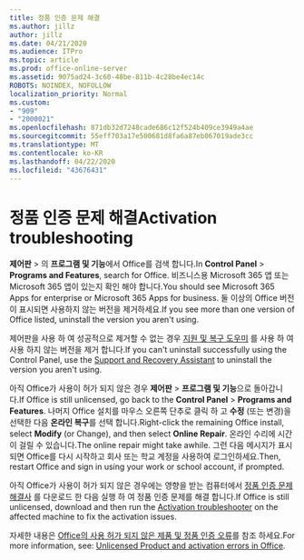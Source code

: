 ```yaml
---
title: 정품 인증 문제 해결
ms.author: jillz
author: jillz
ms.date: 04/21/2020
ms.audience: ITPro
ms.topic: article
ms.prod: office-online-server
ms.assetid: 9075ad24-3c60-48be-811b-4c28be4ec14c
ROBOTS: NOINDEX, NOFOLLOW
localization_priority: Normal
ms.custom:
- "909"
- "2000021"
ms.openlocfilehash: 871db32d7248cade686c12f524b409ce3949a4ae
ms.sourcegitcommit: 55eff703a17e500681d8fa6a87eb067019ade3cc
ms.translationtype: MT
ms.contentlocale: ko-KR
ms.lasthandoff: 04/22/2020
ms.locfileid: "43676431"
---
```

# <a name="activation-troubleshooting"></a><span data-ttu-id="1641e-102">정품 인증 문제 해결</span><span class="sxs-lookup"><span data-stu-id="1641e-102">Activation troubleshooting</span></span>

<span data-ttu-id="1641e-103">**제어판** \> 의 **프로그램 및 기능**에서 Office를 검색 합니다.</span><span class="sxs-lookup"><span data-stu-id="1641e-103">In **Control Panel** \> **Programs and Features**, search for Office.</span></span> <span data-ttu-id="1641e-104">비즈니스용 Microsoft 365 앱 또는 Microsoft 365 앱이 있는지 확인 해야 합니다.</span><span class="sxs-lookup"><span data-stu-id="1641e-104">You should see Microsoft 365 Apps for enterprise or Microsoft 365 Apps for business.</span></span> <span data-ttu-id="1641e-105">둘 이상의 Office 버전이 표시되면 사용하지 않는 버전을 제거하세요.</span><span class="sxs-lookup"><span data-stu-id="1641e-105">If you see more than one version of Office listed, uninstall the version you aren't using.</span></span>
  
<span data-ttu-id="1641e-106">제어판을 사용 하 여 성공적으로 제거할 수 없는 경우 [지원 및 복구 도우미](https://aka.ms/SARA-OfficeUninstall-Alchemy) 를 사용 하 여 사용 하지 않는 버전을 제거 합니다.</span><span class="sxs-lookup"><span data-stu-id="1641e-106">If you can't uninstall successfully using the Control Panel, use the [Support and Recovery Assistant](https://aka.ms/SARA-OfficeUninstall-Alchemy) to uninstall the version you aren't using.</span></span>
  
<span data-ttu-id="1641e-107">아직 Office가 사용이 허가 되지 않은 경우 **제어판** \> **프로그램 및 기능**으로 돌아갑니다.</span><span class="sxs-lookup"><span data-stu-id="1641e-107">If Office is still unlicensed, go back to the **Control Panel** \> **Programs and Features**.</span></span> <span data-ttu-id="1641e-108">나머지 Office 설치를 마우스 오른쪽 단추로 클릭 하 고 **수정** (또는 변경)을 선택한 다음 **온라인 복구**를 선택 합니다.</span><span class="sxs-lookup"><span data-stu-id="1641e-108">Right-click the remaining Office install, select **Modify** (or Change), and then select **Online Repair**.</span></span> <span data-ttu-id="1641e-109">온라인 수리에 시간이 걸릴 수 있습니다.</span><span class="sxs-lookup"><span data-stu-id="1641e-109">The online repair might take awhile.</span></span> <span data-ttu-id="1641e-110">그런 다음 메시지가 표시되면 Office를 다시 시작하고 회사 또는 학교 계정을 사용하여 로그인하세요.</span><span class="sxs-lookup"><span data-stu-id="1641e-110">Then, restart Office and sign in using your work or school account, if prompted.</span></span>
  
<span data-ttu-id="1641e-111">아직 Office가 사용이 허가 되지 않은 경우에는 영향을 받는 컴퓨터에서 [정품 인증 문제 해결사](https://aka.ms/SARA-OfficeActivation-Alchemy) 를 다운로드 한 다음 실행 하 여 정품 인증 문제를 해결 합니다.</span><span class="sxs-lookup"><span data-stu-id="1641e-111">If Office is still unlicensed, download and then run the [Activation troubleshooter](https://aka.ms/SARA-OfficeActivation-Alchemy) on the affected machine to fix the activation issues.</span></span>
  
<span data-ttu-id="1641e-112">자세한 내용은 [Office의 사용 허가 되지 않은 제품 및 정품 인증 오류](https://support.office.com/article/0d23d3c0-c19c-4b2f-9845-5344fedc4380)를 참조 하세요.</span><span class="sxs-lookup"><span data-stu-id="1641e-112">For more information, see: [Unlicensed Product and activation errors in Office](https://support.office.com/article/0d23d3c0-c19c-4b2f-9845-5344fedc4380).</span></span>
